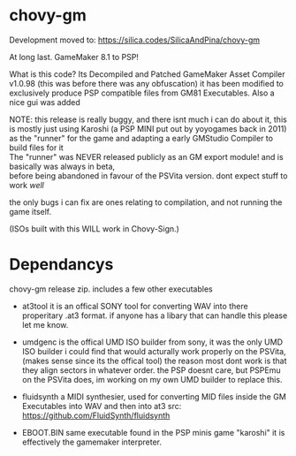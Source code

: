 # chovy-gm

Development moved to: https://silica.codes/SilicaAndPina/chovy-gm

At long last. GameMaker 8.1 to PSP!

What is this code?
Its Decompiled and Patched GameMaker Asset Compiler v1.0.98 (this was before there was any obfuscation)
it has been modified to exclusively produce PSP compatible files from GM81 Executables. 
Also a nice gui was added

NOTE: this release is really buggy, and there isnt much i can do about it,
this is mostly just using Karoshi (a PSP MINI put out by yoyogames back in 2011)  
as the "runner" for the game and adapting a early GMStudio Compiler to build files for it              
The "runner" was NEVER released publicly as an GM export module! and is basically was always in beta,                 
before being abandoned in favour of the PSVita version. dont expect stuff to work *well*           

the only bugs i can fix are ones relating to compilation, and not running the game itself.

(ISOs built with this WILL work in Chovy-Sign.)

# Dependancys
chovy-gm release zip. includes a few other executables
- at3tool it is an offical SONY tool for converting WAV into there properitary .at3 format. if anyone has a libary that can handle this please let me know.

- umdgenc is the offical UMD ISO builder from sony, it was the only UMD ISO builder i could find that would acturally work properly on the PSVita, (makes sense since its the offical tool) the reason most dont work is that they align sectors in whatever order. the PSP doesnt care, but PSPEmu on the PSVita does, im working on my own UMD builder to replace this.

- fluidsynth a MIDI synthesier, used for converting MID files inside the GM Executables into WAV and then into at3
src: https://github.com/FluidSynth/fluidsynth

- EBOOT.BIN same executable found in the PSP minis game "karoshi" it is effectively the gamemaker interpreter.
